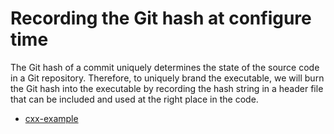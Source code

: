 # Recording the Git hash at configure time

The Git hash of a commit uniquely determines the state of the source code in a
Git repository. Therefore, to uniquely brand the executable, we will burn the
Git hash into the executable by recording the hash string in a header file that
can be included and used at the right place in the code.


- [cxx-example](cxx-example/)
